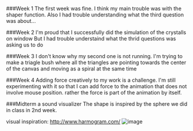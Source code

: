 ###Week 1
The first week was fine. I think my main trouble was with the shaper function. 
Also I had trouble understanding what the third question was about...


###Week 2
I'm proud that I successfully did the simulation of the crystalls on window 
But I had trouble understaind what the thrid questions was asking us to do

###Week 3
I don't know why my second one is not running. I'm trying to make a triagle bush where all the triangles are pointing towards the center of the canvas and moving as a spiral at the same time

###Week 4
Adding force creatively to my work is a challenge. I'm still experimenting with it so that I can add force to the animation that does not involve mouse position. rather the force is part of the animation by itself. 


###Midterm 
a sound visualizer 
The shape is inspired by the sphere we did in class in 2nd week. 

visual inspiration:
http://www.harmogram.com/
![image](http://screenshot.jpg)
